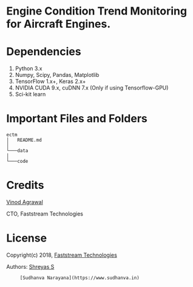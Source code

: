 # Engine Condition Trend Monitoring for Aircraft Engines.

# Dependencies

1.	Python 3.x 
2.	Numpy, Scipy, Pandas, Matplotlib 
3.	TensorFlow 1.x+, Keras 2.x+
4.  NVIDIA CUDA 9.x, cuDNN 7.x (Only if using Tensorflow-GPU)
5.	Sci-kit learn

# Important Files and Folders

```
ectm
│   README.md   
│
└───data
│   
└───code

```
# Credits

[Vinod Agrawal](https://in.linkedin.com/in/vinod-agrawal-8020488)

CTO, Faststream Technologies

# License

Copyright(c) 2018, [Faststream Technologies](https://www.faststreamtech.com)

Authors: [Shreyas S](https://www.shreyas.im)

         [Sudhanva Narayana](https://www.sudhanva.in)

